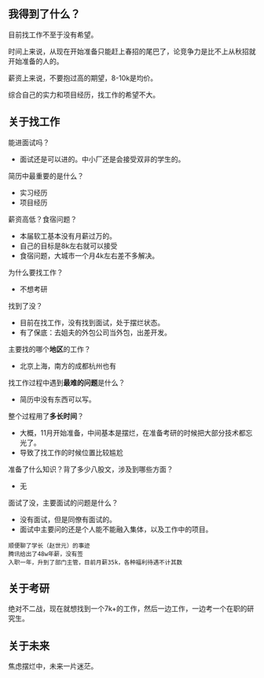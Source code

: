 ## 我得到了什么？

目前找工作不至于没有希望。

时间上来说，从现在开始准备只能赶上春招的尾巴了，论竞争力是比不上从秋招就开始准备的人的。

薪资上来说，不要抱过高的期望，8-10k是均价。

综合自己的实力和项目经历，找工作的希望不大。


## 关于找工作

能进面试吗？
- 面试还是可以进的。中小厂还是会接受双非的学生的。

简历中最重要的是什么？
- 实习经历
- 项目经历

薪资高低？食宿问题？
- 本届软工基本没有月薪过万的。
- 自己的目标是8k左右就可以接受
- 食宿问题，大城市一个月4k左右差不多解决。

为什么要找工作？
- 不想考研

找到了没？
- 目前在找工作，没有找到面试，处于摆烂状态。
- 有了保底：去姐夫的外包公司当外包，出差开发。

主要找的哪个**地区**的工作？
- 北京上海，南方的成都杭州也有

找工作过程中遇到**最难的问题**是什么？
- 简历中没有东西可以写。

整个过程用了**多长时间**？
- 大概，11月开始准备，中间基本是摆烂，在准备考研的时候把大部分技术都忘光了。
- 导致了找工作的时候位置比较尴尬

准备了什么知识？背了多少八股文，涉及到哪些方面？
- 无

面试了没，主要面试的问题是什么？
- 没有面试，但是同僚有面试的。
- 面试中主要问的还是个人能不能融入集体，以及工作中的项目。

```ad-note
顺便聊了学长（赵世元）的事迹
腾讯给出了48w年薪，没有签
入职一年，升到了部门主管，目前月薪35k，各种福利待遇不计其数
```

## 关于考研

绝对不二战，现在就想找到一个7k+的工作，然后一边工作，一边考一个在职的研究生。

## 关于未来

焦虑摆烂中，未来一片迷茫。
